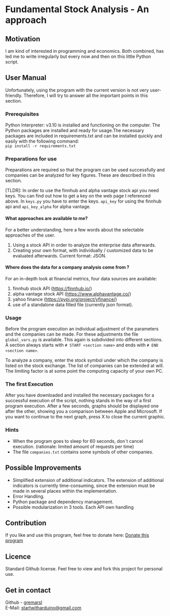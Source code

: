 # Fundamental Stock Analysis - An approach

## Motivation
I am kind of interested in programming and economics. Both combined, has led me to write irregularly but every now and then on this little Python script.

## User Manual
Unfortunately, using the program with the current version is not very user-friendly.
Therefore, I will try to answer all the important points in this section.

### Prerequisites
Python Interpreter: v3.10 is installed and functioning on the computer.
The Python packages are installed and ready for usage.The necessary packages are included in requirements.txt and can be installed quickly and easily with the following command:  
`pip install -r requirements.txt`


### Preparations for use
Preparations are required so that the program can be used successfully and companies can be analyzed for key figures. 
These are described in this section. 

[TLDR]: In order to use the finnhub and alpha vantage stock api you need keys. You can find out how to get a key on the web page I referenced above.
In `keys.py` you have to enter the keys. `api_key` for using the finnhub api and `api_key_alpha` for alpha vantage.

#### What approaches are available to me?
For a better understanding, here a few words about the selectable approaches of the user. 
1. Using a stock API in order to analyze the enterprise data afterwards.
2. Creating your own format, with individually / customized data to be evaluated afterwards. Current format: JSON.

#### Where does the data for a company analysis come from ?
For an in-depth look at financial metrics, four data sources are available: 
1. finnhub stock API (https://finnhub.io/)
2. alpha vantage stock API (https://www.alphavantage.co/)
3. yahoo finance (https://pypi.org/project/yfinance/)
4. use of a standalone data filled file (currently json format).


### Usage
Before the program execution an individual adjustment of the parameters and the companies can be made. 
For these adjustments the file `global_vars.py` is available.
This again is subdivided into different sections. A section always starts with `# START <section name>` and ends with `# END <section name>`.

To analyze a company, enter the stock symbol under which the company is listed on the stock exchange. 
The list of companies can be extended at will. The limiting factor is at some point the computing capacity of your own PC.

### The first Execution
After you have downloaded and installed the necessary packages for a successful execution of the script, nothing stands in the way of a first program execution. 
After a few seconds, graphs should be displayed one after the other, showing you a comparison between Apple and Microsoft. 
If you want to continue to the next graph, press X to close the current graphic.

### Hints
* When the program goes to sleep for 60 seconds, don´t cancel execution. (rationale: limited amount of requests per time)
* The file `companies.txt` contains some symbols of other companies.

## Possible Improvements
- Simplified extension of additional indicators. The extension of additional indicators is currently time-consuming, since the extension must be made in several places within the implementation.
- Error Handling.
- Python package and dependency management.
- Possible modularization in 3 tools. Each API own handling

## Contribution
If you like and use this program, feel free to donate here: 
[Donate this program](https://www.paypal.com/donate/?hosted_button_id=FR84QT6MVPKFS)


## Licence
Standard Github license. Feel free to view and fork this project for personal use.

## Get in contact 

Github - [gremarsl](https://github.com/gremarsl)\
E-Mail:  [startwitharduino@gmail.com ](startwitharduino@gmail.com)
